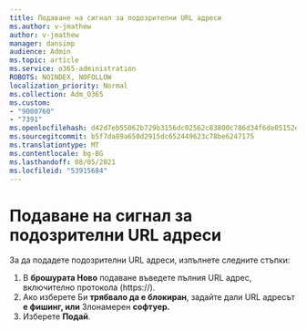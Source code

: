 ```yaml
---
title: Подаване на сигнал за подозрителни URL адреси
ms.author: v-jmathew
author: v-jmathew
manager: dansimp
audience: Admin
ms.topic: article
ms.service: o365-administration
ROBOTS: NOINDEX, NOFOLLOW
localization_priority: Normal
ms.collection: Adm_O365
ms.custom:
- "9000760"
- "7391"
ms.openlocfilehash: d42d7eb55062b729b3156dc02562c83800c786d34f6de05152e7e09fa88ab71b
ms.sourcegitcommit: b5f7da89a650d2915dc652449623c78be6247175
ms.translationtype: MT
ms.contentlocale: bg-BG
ms.lasthandoff: 08/05/2021
ms.locfileid: "53915684"
---
```

# <a name="report-suspicious-urls"></a>Подаване на сигнал за подозрителни URL адреси

За да подадете подозрителни URL адреси, изпълнете следните стъпки:

1. В **брошурата Ново** подаване въведете пълния URL адрес, включително протокола (https://).
2. Ако изберете Би **трябвало да е блокиран**, задайте дали URL адресът **е фишинг, или** Злонамерен **софтуер.**
3. Изберете **Подай**.
